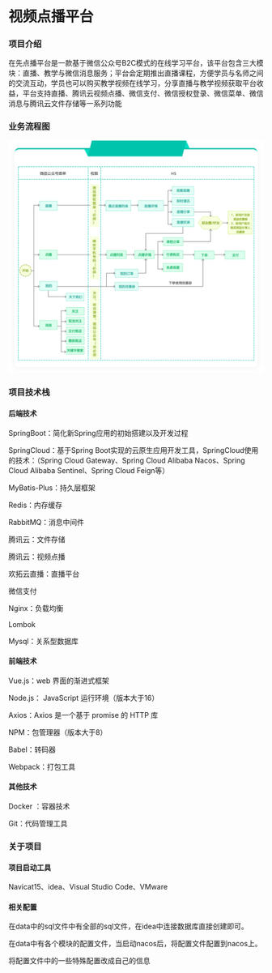 # 视频点播平台

### 项目介绍

在先点播平台是一款基于微信公众号B2C模式的在线学习平台，该平台包含三大模块：直播、教学与微信消息服务；平台会定期推出直播课程，方便学员与名师之间的交流互动，学员也可以购买教学视频在线学习，分享直播与教学视频获取平台收益，平台支持直播、腾讯云视频点播、微信支付、微信授权登录、微信菜单、微信消息与腾讯云文件存储等一系列功能

### 业务流程图

![yewuliucheng](data/images/yewuliucheng.png)

### 项目技术栈

#### 后端技术

SpringBoot：简化新Spring应用的初始搭建以及开发过程

SpringCloud：基于Spring Boot实现的云原生应用开发工具，SpringCloud使用的技术：（Spring Cloud Gateway、Spring Cloud Alibaba Nacos、Spring Cloud Alibaba Sentinel、Spring Cloud Feign等）

MyBatis-Plus：持久层框架

Redis：内存缓存

RabbitMQ：消息中间件

腾讯云：文件存储

腾讯云：视频点播

欢拓云直播：直播平台

微信支付

Nginx：负载均衡

Lombok

Mysql：关系型数据库

#### 前端技术

Vue.js：web 界面的渐进式框架

Node.js： JavaScript 运行环境（版本大于16）

Axios：Axios 是一个基于 promise 的 HTTP 库

NPM：包管理器（版本大于8）

Babel：转码器

Webpack：打包工具

#### 其他技术

Docker ：容器技术

Git：代码管理工具

### 关于项目

#### 项目启动工具

Navicat15、idea、Visual Studio Code、VMware

#### 相关配置

在data中的sql文件中有全部的sql文件，在idea中连接数据库直接创建即可。

在data中有各个模块的配置文件，当启动nacos后，将配置文件配置到nacos上。

将配置文件中的一些特殊配置改成自己的信息


